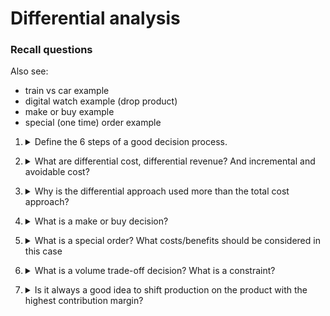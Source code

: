 # Differential analysis

### Recall questions

Also see:
- train vs car example
- digital watch example (drop product)
- make or buy example
- special (one time) order example

1. <details markdown=1><summary markdown="span"> Define the 6 steps of a good decision process.</summary>

    \
    Steps:
    1. ==Define the alternatives==
    2. ==Identify relevant costs and benefits== and ignore the irrelevant costs and benefits
    3. ==Differential analysis== of the ==future costs and benefits of the alternatives== (see question 2)
    4. Identify irrelevant ==(sunk) costs==
    5. ==Ignore the benefits/costs common== to both alternatives
    6. Consider ==opportunity cost==, a.k.a. the potential benefit given up when an alternative is chosen over another

</details>

2. <details markdown=1><summary markdown="span"> What are differential cost, differential revenue? And incremental and avoidable cost? </summary>
    
    \
    ==Differential cost==: cost between alternatives \
    ==Differential revenue==: difference between future revenues of the alternatives \
    ==Incremental cost==: increase in cost between the 2 alternatives \
    ==Avoidable cost==: cost that can be eliminated choosing an alternative over another
    
</details>

3. <details markdown=1><summary markdown="span"> Why is the differential approach used more than the total cost approach? </summary>
    
    \
    Most of the time ==there is not enough info to prepare detailed income statement==. It also paints a ==clear picture of what the relevant costs== really are.
    
</details>

4. <details markdown=1><summary markdown="span"> What is a make or buy decision? </summary>
    
    \
    A company involved in more than one activity in the value chain is vertically integrated. A ==decision to carry out one of the activities in the value chain internally, rather than to buy externally== from a supplier is called a “make or buy” decision.

</details>

5. <details markdown=1><summary markdown="span"> What is a special order? What costs/benefits should be considered in this case </summary>
    
    \
    A special order is a ==one time order==, not part of the company's normal business. \
    When analyzing a special order, ==only the incremental costs and benefits are relevant==.

</details>

6. <details markdown=1><summary markdown="span"> What is a volume trade-off decision? What is a constraint? </summary>
    
    \
    When a ==ompany has not enough capacity to produce all the products, they must sacrifice (part of) the production== of some of them. \
    ==Constraint: limited resource== that restricts company ability: e.g. bottleneck caused by a certain machine.

</details>

7. <details markdown=1><summary markdown="span"> Is it always a good idea to shift production on the product with the highest contribution margin? </summary>
    
    \
    Yes, but ==w.r.t. to the constrained resource==!

</details>